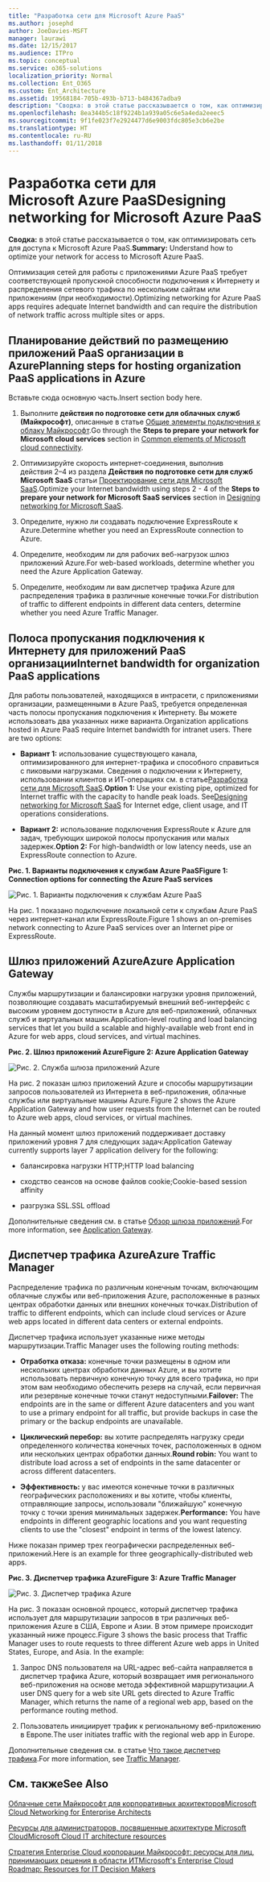 ```yaml
---
title: "Разработка сети для Microsoft Azure PaaS"
ms.author: josephd
author: JoeDavies-MSFT
manager: laurawi
ms.date: 12/15/2017
ms.audience: ITPro
ms.topic: conceptual
ms.service: o365-solutions
localization_priority: Normal
ms.collection: Ent_O365
ms.custom: Ent_Architecture
ms.assetid: 19568184-705b-493b-b713-b484367adba9
description: "Сводка: в этой статье рассказывается о том, как оптимизировать сеть для доступа к Microsoft Azure PaaS."
ms.openlocfilehash: 8ea344b5c18f9224b1a939a05c6e5a4eda2eeec5
ms.sourcegitcommit: 9f1fe023f7e2924477d6e9003fdc805e3cb6e2be
ms.translationtype: HT
ms.contentlocale: ru-RU
ms.lasthandoff: 01/11/2018
---
```

# <a name="designing-networking-for-microsoft-azure-paas"></a><span data-ttu-id="6a61e-103">Разработка сети для Microsoft Azure PaaS</span><span class="sxs-lookup"><span data-stu-id="6a61e-103">Designing networking for Microsoft Azure PaaS</span></span>

 <span data-ttu-id="6a61e-104">**Сводка:** в этой статье рассказывается о том, как оптимизировать сеть для доступа к Microsoft Azure PaaS.</span><span class="sxs-lookup"><span data-stu-id="6a61e-104">**Summary:** Understand how to optimize your network for access to Microsoft Azure PaaS.</span></span>
  
<span data-ttu-id="6a61e-105">Оптимизация сетей для работы с приложениями Azure PaaS требует соответствующей пропускной способности подключения к Интернету и распределения сетевого трафика по нескольким сайтам или приложениям (при необходимости).</span><span class="sxs-lookup"><span data-stu-id="6a61e-105">Optimizing networking for Azure PaaS apps requires adequate Internet bandwidth and can require the distribution of network traffic across multiple sites or apps.</span></span>
  
## <a name="planning-steps-for-hosting-organization-paas-applications-in-azure"></a><span data-ttu-id="6a61e-106">Планирование действий по размещению приложений PaaS организации в Azure</span><span class="sxs-lookup"><span data-stu-id="6a61e-106">Planning steps for hosting organization PaaS applications in Azure</span></span>

<span data-ttu-id="6a61e-107">Вставьте сюда основную часть.</span><span class="sxs-lookup"><span data-stu-id="6a61e-107">Insert section body here.</span></span>
  
1. <span data-ttu-id="6a61e-108">Выполните **действия по подготовке сети для облачных служб (Майкрософт)**, описанные в статье [Общие элементы подключения к облаку Майкрософт](common-elements-of-microsoft-cloud-connectivity.md).</span><span class="sxs-lookup"><span data-stu-id="6a61e-108">Go through the **Steps to prepare your network for Microsoft cloud services** section in [Common elements of Microsoft cloud connectivity](common-elements-of-microsoft-cloud-connectivity.md).</span></span>
    
2. <span data-ttu-id="6a61e-109">Оптимизируйте скорость интернет-соединения, выполнив действия 2–4 из раздела **Действия по подготовке сети для служб Microsoft SaaS** статьи [Проектирование сети для Microsoft SaaS](designing-networking-for-microsoft-saas.md).</span><span class="sxs-lookup"><span data-stu-id="6a61e-109">Optimize your Internet bandwidth using steps 2 - 4 of the **Steps to prepare your network for Microsoft SaaS services** section in [Designing networking for Microsoft SaaS](designing-networking-for-microsoft-saas.md).</span></span>
    
3. <span data-ttu-id="6a61e-110">Определите, нужно ли создавать подключение ExpressRoute к Azure.</span><span class="sxs-lookup"><span data-stu-id="6a61e-110">Determine whether you need an ExpressRoute connection to Azure.</span></span>
    
4. <span data-ttu-id="6a61e-111">Определите, необходим ли для рабочих веб-нагрузок шлюз приложений Azure.</span><span class="sxs-lookup"><span data-stu-id="6a61e-111">For web-based workloads, determine whether you need the Azure Application Gateway.</span></span>
    
5. <span data-ttu-id="6a61e-112">Определите, необходим ли вам диспетчер трафика Azure для распределения трафика в различные конечные точки.</span><span class="sxs-lookup"><span data-stu-id="6a61e-112">For distribution of traffic to different endpoints in different data centers, determine whether you need Azure Traffic Manager.</span></span>
    
## <a name="internet-bandwidth-for-organization-paas-applications"></a><span data-ttu-id="6a61e-113">Полоса пропускания подключения к Интернету для приложений PaaS организации</span><span class="sxs-lookup"><span data-stu-id="6a61e-113">Internet bandwidth for organization PaaS applications</span></span>

<span data-ttu-id="6a61e-p101">Для работы пользователей, находящихся в интрасети, с приложениями организации, размещенными в Azure PaaS, требуется определенная часть полосы пропускания подключения к Интернету. Вы можете использовать два указанных ниже варианта.</span><span class="sxs-lookup"><span data-stu-id="6a61e-p101">Organization applications hosted in Azure PaaS require Internet bandwidth for intranet users. There are two options:</span></span>
  
- <span data-ttu-id="6a61e-p102">**Вариант 1:** использование существующего канала, оптимизированного для интернет-трафика и способного справиться с пиковыми нагрузками. Сведения о подключении к Интернету, использовании клиентов и ИТ-операциях см. в статье[Разработка сети для Microsoft SaaS](designing-networking-for-microsoft-saas.md).</span><span class="sxs-lookup"><span data-stu-id="6a61e-p102">**Option 1:** Use your existing pipe, optimized for Internet traffic with the capacity to handle peak loads. See[Designing networking for Microsoft SaaS](designing-networking-for-microsoft-saas.md) for Internet edge, client usage, and IT operations considerations.</span></span>
    
- <span data-ttu-id="6a61e-118">**Вариант 2:** использование подключения ExpressRoute к Azure для задач, требующих широкой полосы пропускания или малых задержек.</span><span class="sxs-lookup"><span data-stu-id="6a61e-118">**Option 2:** For high-bandwidth or low latency needs, use an ExpressRoute connection to Azure.</span></span>
    
<span data-ttu-id="6a61e-119">**Рис. 1. Варианты подключения к службам Azure PaaS**</span><span class="sxs-lookup"><span data-stu-id="6a61e-119">**Figure 1: Connection options for connecting the Azure PaaS services**</span></span>

![Рис. 1. Варианты подключения к службам Azure PaaS](images/Network_Poster/PaaS1.png)
  
<span data-ttu-id="6a61e-121">На рис. 1 показано подключение локальной сети к службам Azure PaaS через интернет-канал или ExpressRoute.</span><span class="sxs-lookup"><span data-stu-id="6a61e-121">Figure 1 shows an on-premises network connecting to Azure PaaS services over an Internet pipe or ExpressRoute.</span></span>
  
## <a name="azure-application-gateway"></a><span data-ttu-id="6a61e-122">Шлюз приложений Azure</span><span class="sxs-lookup"><span data-stu-id="6a61e-122">Azure Application Gateway</span></span>

<span data-ttu-id="6a61e-123">Службы маршрутизации и балансировки нагрузки уровня приложений, позволяющие создавать масштабируемый внешний веб-интерфейс с высоким уровнем доступности в Azure для веб-приложений, облачных служб и виртуальных машин.</span><span class="sxs-lookup"><span data-stu-id="6a61e-123">Application-level routing and load balancing services that let you build a scalable and highly-available web front end in Azure for web apps, cloud services, and virtual machines.</span></span> 
  
<span data-ttu-id="6a61e-124">**Рис. 2. Шлюз приложений Azure**</span><span class="sxs-lookup"><span data-stu-id="6a61e-124">**Figure 2: Azure Application Gateway**</span></span>

![Рис. 2. Служба шлюза приложений Azure](images/Network_Poster/PaaS2.png)
  
<span data-ttu-id="6a61e-126">На рис. 2 показан шлюз приложений Azure и способы маршрутизации запросов пользователей из Интернета в веб-приложения, облачные службы или виртуальные машины Azure.</span><span class="sxs-lookup"><span data-stu-id="6a61e-126">Figure 2 shows the Azure Application Gateway and how user requests from the Internet can be routed to Azure web apps, cloud services, or virtual machines.</span></span>
  
<span data-ttu-id="6a61e-127">На данный момент шлюз приложений поддерживает доставку приложений уровня 7 для следующих задач:</span><span class="sxs-lookup"><span data-stu-id="6a61e-127">Application Gateway currently supports layer 7 application delivery for the following:</span></span>
  
- <span data-ttu-id="6a61e-128">балансировка нагрузки HTTP;</span><span class="sxs-lookup"><span data-stu-id="6a61e-128">HTTP load balancing</span></span>
    
- <span data-ttu-id="6a61e-129">сходство сеансов на основе файлов cookie;</span><span class="sxs-lookup"><span data-stu-id="6a61e-129">Cookie-based session affinity</span></span>
    
- <span data-ttu-id="6a61e-130">разгрузка SSL.</span><span class="sxs-lookup"><span data-stu-id="6a61e-130">SSL offload</span></span>
    
<span data-ttu-id="6a61e-131">Дополнительные сведения см. в статье [Обзор шлюза приложений]((https://docs.microsoft.com/azure/application-gateway/application-gateway-introduction)).</span><span class="sxs-lookup"><span data-stu-id="6a61e-131">For more information, see [Application Gateway]((https://docs.microsoft.com/azure/application-gateway/application-gateway-introduction)).</span></span>
  
## <a name="azure-traffic-manager"></a><span data-ttu-id="6a61e-132">Диспетчер трафика Azure</span><span class="sxs-lookup"><span data-stu-id="6a61e-132">Azure Traffic Manager</span></span>

<span data-ttu-id="6a61e-133">Распределение трафика по различным конечным точкам, включающим облачные службы или веб-приложения Azure, расположенные в разных центрах обработки данных или внешних конечных точках.</span><span class="sxs-lookup"><span data-stu-id="6a61e-133">Distribution of traffic to different endpoints, which can include cloud services or Azure web apps located in different data centers or external endpoints.</span></span>
  
<span data-ttu-id="6a61e-134">Диспетчер трафика использует указанные ниже методы маршрутизации.</span><span class="sxs-lookup"><span data-stu-id="6a61e-134">Traffic Manager uses the following routing methods:</span></span>
  
- <span data-ttu-id="6a61e-135">**Отработка отказа:** конечные точки размещены в одном или нескольких центрах обработки данных Azure, и вы хотите использовать первичную конечную точку для всего трафика, но при этом вам необходимо обеспечить резерв на случай, если первичная или резервные конечные точки станут недоступными.</span><span class="sxs-lookup"><span data-stu-id="6a61e-135">**Failover:** The endpoints are in the same or different Azure datacenters and you want to use a primary endpoint for all traffic, but provide backups in case the primary or the backup endpoints are unavailable.</span></span>
    
- <span data-ttu-id="6a61e-136">**Циклический перебор:** вы хотите распределять нагрузку среди определенного количества конечных точек, расположенных в одном или нескольких центрах обработки данных.</span><span class="sxs-lookup"><span data-stu-id="6a61e-136">**Round robin:** You want to distribute load across a set of endpoints in the same datacenter or across different datacenters.</span></span>
    
- <span data-ttu-id="6a61e-137">**Эффективность:** у вас имеются конечные точки в различных географических расположениях и вы хотите, чтобы клиенты, отправляющие запросы, использовали "ближайшую" конечную точку с точки зрения минимальных задержек.</span><span class="sxs-lookup"><span data-stu-id="6a61e-137">**Performance:** You have endpoints in different geographic locations and you want requesting clients to use the "closest" endpoint in terms of the lowest latency.</span></span>
    
<span data-ttu-id="6a61e-138">Ниже показан пример трех географически распределенных веб-приложений.</span><span class="sxs-lookup"><span data-stu-id="6a61e-138">Here is an example for three geographically-distributed web apps.</span></span>
  
<span data-ttu-id="6a61e-139">**Рис. 3. Диспетчер трафика Azure**</span><span class="sxs-lookup"><span data-stu-id="6a61e-139">**Figure 3: Azure Traffic Manager**</span></span>

![Рис. 3. Диспетчер трафика Azure](images/Network_Poster/PaaS3.png)
  
<span data-ttu-id="6a61e-p103">На рис. 3 показан основной процесс, который диспетчер трафика использует для маршрутизации запросов в три различных веб-приложения Azure в США, Европе и Азии. В этом примере происходит указанный ниже процесс.</span><span class="sxs-lookup"><span data-stu-id="6a61e-p103">Figure 3 shows the basic process that Traffic Manager uses to route requests to three different Azure web apps in United States, Europe, and Asia. In the example:</span></span>
  
1. <span data-ttu-id="6a61e-143">Запрос DNS пользователя на URL-адрес веб-сайта направляется в диспетчер трафика Azure, который возвращает имя регионального веб-приложения на основе метода эффективной маршрутизации.</span><span class="sxs-lookup"><span data-stu-id="6a61e-143">A user DNS query for a web site URL gets directed to Azure Traffic Manager, which returns the name of a regional web app, based on the performance routing method.</span></span>
    
2. <span data-ttu-id="6a61e-144">Пользователь инициирует трафик к региональному веб-приложению в Европе.</span><span class="sxs-lookup"><span data-stu-id="6a61e-144">The user initiates traffic with the regional web app in Europe.</span></span>
    
<span data-ttu-id="6a61e-145">Дополнительные сведения см. в статье [Что такое диспетчер трафика]((https://docs.microsoft.com/azure/traffic-manager/traffic-manager-overview)).</span><span class="sxs-lookup"><span data-stu-id="6a61e-145">For more information, see [Traffic Manager]((https://docs.microsoft.com/azure/traffic-manager/traffic-manager-overview)).</span></span>
  
## <a name="see-also"></a><span data-ttu-id="6a61e-146">См. также</span><span class="sxs-lookup"><span data-stu-id="6a61e-146">See Also</span></span>

[<span data-ttu-id="6a61e-147">Облачные сети Майкрософт для корпоративных архитекторов</span><span class="sxs-lookup"><span data-stu-id="6a61e-147">Microsoft Cloud Networking for Enterprise Architects</span></span>](microsoft-cloud-networking-for-enterprise-architects.md)
  
[<span data-ttu-id="6a61e-148">Ресурсы для администраторов, посвященные архитектуре Microsoft Cloud</span><span class="sxs-lookup"><span data-stu-id="6a61e-148">Microsoft Cloud IT architecture resources</span></span>](microsoft-cloud-it-architecture-resources.md)

<span data-ttu-id="6a61e-149">[Стратегия Enterprise Cloud корпорации Майкрософт: ресурсы для лиц, принимающих решения в области ИТ]((https://sway.com/FJ2xsyWtkJc2taRD))</span><span class="sxs-lookup"><span data-stu-id="6a61e-149">[Microsoft's Enterprise Cloud Roadmap: Resources for IT Decision Makers]((https://sway.com/FJ2xsyWtkJc2taRD))</span></span>



